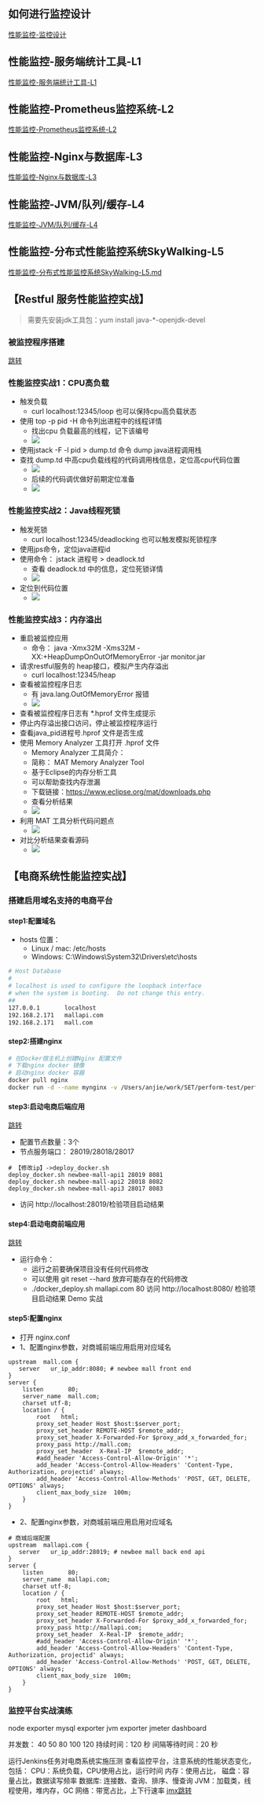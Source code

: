 ## 如何进行监控设计
[性能监控-监控设计](./性能监控-监控设计.md)
## 性能监控-服务端统计工具-L1
[性能监控-服务端统计工具-L1](./性能监控-服务端统计工具-L1.md)
## 性能监控-Prometheus监控系统-L2
[性能监控-Prometheus监控系统-L2](./性能监控-Prometheus监控系统-L2.md)
## 性能监控-Nginx与数据库-L3
[性能监控-Nginx与数据库-L3](./性能监控-Nginx与数据库-L3.md)
## 性能监控-JVM/队列/缓存-L4
[性能监控-JVM/队列/缓存-L4](./性能监控-JVM_队列_缓存-L4.md)
## 性能监控-分布式性能监控系统SkyWalking-L5
[性能监控-分布式性能监控系统SkyWalking-L5.md](./性能监控-分布式性能监控系统SkyWalking-L5.md)
## 【Restful 服务性能监控实战】
> 需要先安装jdk工具包：yum install java-*-openjdk-devel
### 被监控程序搭建
[跳转](./imonitor/README.md)
### 性能监控实战1：CPU高负载
* 触发负载
  *  curl localhost:12345/loop 也可以保持cpu高负载状态 
* 使用 top -p pid -H 命令列出进程中的线程详情
  * 找出cpu 负载最高的线程，记下该编号
  * ![](../images/thread_detail.png)
* 使用jstack -F -l pid > dump.td 命令 dump java进程调用栈
* 查找 dump.td 中高cpu负载线程的代码调用栈信息，定位高cpu代码位置
  * ![](../images/thread_high.png)
  * 后续的代码调优做好前期定位准备
  * ![](../images/high_cpu_code.png)
### 性能监控实战2：Java线程死锁
* 触发死锁
  *  curl localhost:12345/deadlocking 也可以触发模拟死锁程序
* 使用jps命令，定位java进程id
* 使用命令： jstack 进程号 > deadlock.td
  * 查看 deadlock.td 中的信息，定位死锁详情
  * ![](../images/deadlock.png)
* 定位到代码位置
  * ![](../images/deadlock_code.png)
### 性能监控实战3：内存溢出
* 重启被监控应用
  * 命令： java -Xmx32M -Xms32M -XX:+HeapDumpOnOutOfMemoryError -jar monitor.jar
* 请求restful服务的 heap接口，模拟产生内存溢出
  * curl localhost:12345/heap
* 查看被监控程序日志
  * 有 java.lang.OutOfMemoryError 报错
  * ![](../images/mem_dump.png)
* 查看被监控程序日志有 *.hprof 文件生成提示
* 停止内存溢出接口访问，停止被监控程序运行
* 查看java_pid进程号.hprof 文件是否生成
* 使用 Memory Analyzer 工具打开 .hprof 文件
  * Memory Analyzer 工具简介：
  * 简称： MAT Memory Analyzer Tool
  * 基于Eclipse的内存分析工具
  * 可以帮助查找内存泄漏
  * 下载链接：https://www.eclipse.org/mat/downloads.php
  * 查看分析结果
  * ![](../images/mat_result.png)
* 利用 MAT 工具分析代码问题点
  * ![](../images/mem_analyzer.png)
* 对比分析结果查看源码
  * ![](../images/mem_src.png)
## 【电商系统性能监控实战】
### 搭建启用域名支持的电商平台
#### step1:配置域名
* hosts 位置：
  * Linux / mac: /etc/hosts
  * Windows: C:\Windows\System32\Drivers\etc\hosts
```bash
# Host Database
#
# localhost is used to configure the loopback interface
# when the system is booting.  Do not change this entry.
##
127.0.0.1       localhost
192.168.2.171   mallapi.com
192.168.2.171   mall.com
```
#### step2:搭建nginx
```bash
# 在Docker宿主机上创建Nginx 配置文件
# 下载nginx docker 镜像
# 启动nginx docker 容器
docker pull nginx
docker run -d --name mynginx -v /Users/anjie/work/SET/perform-test/perf_tool/newbee-mall-api/newbee-mall-api/nginx_config/nginx.conf:/etc/nginx/nginx.conf -p 80:80 nginx:1.19-alpine

```
#### step3:启动电商后端应用
[跳转](../perf_tool/newbee-mall-api/newbee-mall-api/README.md)
* 配置节点数量：3个
* 节点服务端口： 28019/28018/28017
```
# 【修改ip】->deploy_docker.sh
deploy_docker.sh newbee-mall-api1 28019 8081
deploy_docker.sh newbee-mall-api2 28018 8082
deploy_docker.sh newbee-mall-api3 28017 8083
```
* 访问 http://localhost:28019/检验项目启动结果
#### step4:启动电商前端应用
[跳转](../perf_tool/newbee-mall-api/newbee-mall-vue3-app/README.md)
* 运行命令：
  * 运行之前要确保项目没有任何代码修改
  * 可以使用 git reset --hard 放弃可能存在的代码修改
  * ./docker_deploy.sh mallapi.com 80
  访问 http://localhost:8080/ 检验项目启动结果
  Demo 实战
#### step5:配置nginx
* 打开 nginx.conf
* 1、配置nginx参数，对商城前端应用启用对应域名
```
upstream  mall.com {
   server   ur_ip_addr:8080; # newbee mall front end
} 
server {
    listen       80;
    server_name  mall.com;
    charset utf-8;
    location / {
        root   html;
        proxy_set_header Host $host:$server_port;
        proxy_set_header REMOTE-HOST $remote_addr;
        proxy_set_header X-Forwarded-For $proxy_add_x_forwarded_for;
        proxy_pass http://mall.com;
        proxy_set_header  X-Real-IP  $remote_addr;
        #add_header 'Access-Control-Allow-Origin' '*';
        add_header 'Access-Control-Allow-Headers' 'Content-Type, Authorization, projectid' always;
        add_header 'Access-Control-Allow-Methods' 'POST, GET, DELETE, OPTIONS' always;
        client_max_body_size  100m;
    }
}
```
* 2、配置nginx参数，对商城前端应用启用对应域名
```
# 商城后端配置
upstream  mallapi.com {
   server   ur_ip_addr:28019; # newbee mall back end api
}
server {
    listen       80;
    server_name  mallapi.com;
    charset utf-8;
    location / {
        root   html;
        proxy_set_header Host $host:$server_port;
        proxy_set_header REMOTE-HOST $remote_addr;
        proxy_set_header X-Forwarded-For $proxy_add_x_forwarded_for;
        proxy_pass http://mallapi.com;
        proxy_set_header  X-Real-IP  $remote_addr;
        #add_header 'Access-Control-Allow-Origin' '*';
        add_header 'Access-Control-Allow-Headers' 'Content-Type, Authorization, projectid' always;
        add_header 'Access-Control-Allow-Methods' 'POST, GET, DELETE, OPTIONS' always;
        client_max_body_size  100m;
    }
}
```
### 监控平台实战演练
node exporter
mysql exporter
jvm exporter
jmeter dashboard

并发数： 40 50 80 100 120
持续时间：120 秒
间隔等待时间：20 秒

运行Jenkins任务对电商系统实施压测
查看监控平台，注意系统的性能状态变化，包括：
CPU：系统负载，CPU使用占比，运行时间
内存：使用占比，
磁盘：容量占比，数据读写频率
数据库: 连接数、查询、排序、慢查询
JVM：加载类，线程使用，堆内存，GC
网络：带宽占比，上下行速率
[jmx跳转](../perf_tool/newbee-mall-api/newbee-mall-api/jmx/newbee_stress_complex_domain.jmx)

